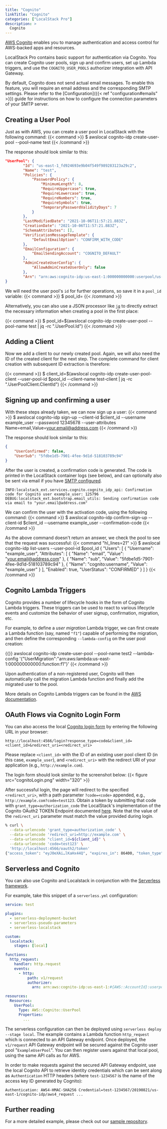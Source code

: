 ```yaml
---
title: "Cognito"
linkTitle: "Cognito"
categories: ["LocalStack Pro"]
description: >
  Cognito
---
```

[AWS Cognito](https://aws.amazon.com/cognito/) enables you to manage authentication and access control for AWS-backed apps and resources.

LocalStack Pro contains basic support for authentication via Cognito. You can create Cognito user pools, sign up and confirm users, set up Lambda triggers, and use the `COGNITO_USER_POOLS` authorizer integration with API Gateway.

By default, Cognito does not send actual email messages.
To enable this feature, you will require an email address and the corresponding SMTP settings.
Please refer to the [Configuration]({{< ref "configuration#emails" >}}) guide for instructions on how to configure the connection parameters of your SMTP server.

## Creating a User Pool

Just as with AWS, you can create a user pool in LocalStack with the following command:
{{< command >}}
$ awslocal cognito-idp create-user-pool --pool-name test
{{< /command >}}

The response should look similar to this:

```json
"UserPool": {
        "Id": "us-east-1_fd924693e9b04f549f989283123a29c2",
        "Name": "test",
        "Policies": {
            "PasswordPolicy": {
                "MinimumLength": 8,
                "RequireUppercase": true,
                "RequireLowercase": true,
                "RequireNumbers": true,
                "RequireSymbols": true,
                "TemporaryPasswordValidityDays": 7
            }
        },
        "LastModifiedDate": "2021-10-06T11:57:21.883Z",
        "CreationDate": "2021-10-06T11:57:21.883Z",
        "SchemaAttributes": [],
        "VerificationMessageTemplate": {
            "DefaultEmailOption": "CONFIRM_WITH_CODE"
        },
        "EmailConfiguration": {
            "EmailSendingAccount": "COGNITO_DEFAULT"
        },
        "AdminCreateUserConfig": {
            "AllowAdminCreateUserOnly": false
        },
        "Arn": "arn:aws:cognito-idp:us-east-1:000000000000:userpool/us-east-1_fd924693e9b04f549f989283123a29c2"
}
```

We will need the user pool's `id` for further operations, so save it in a `pool_id` variable:
{{< command >}}
$ pool_id=<your-pool-id>
{{< /command >}}

Alternatively, you can also use a JSON processor like [`jq`](https://stedolan.github.io/jq/) to directly extract the necessary information when creating a pool in the first place:

{{< command >}}
$ pool_id=$(awslocal cognito-idp create-user-pool --pool-name test | jq -rc ".UserPool.Id")
{{< /command >}}

## Adding a Client

Now we add a client to our newly created pool. Again, we will also need the ID of the created client for the next step. The complete command for client creation with subsequent ID extraction is therefore:

{{< command >}}
$ client_id=$(awslocal cognito-idp create-user-pool-client --user-pool-id $pool_id --client-name test-client | jq -rc ".UserPoolClient.ClientId")
{{< /command >}}

## Signing up and confirming a user

With these steps already taken, we can now sign up a user:
{{< command >}}
$ awslocal cognito-idp sign-up --client-id $client_id --username example_user --password 12345678 --user-attributes Name=email,Value=<your.email@address.com>
{{< /command >}}

The response should look similar to this:
```json
{
    "UserConfirmed": false,
    "UserSub": "5fdbe1d5-7901-4fee-9d1d-518103789c94"
}
```

After the user is created, a confirmation code is generated. The code is printed in the LocalStack container logs (see below), and can optionally also be sent via email if you have [SMTP configured](#smtp-integration).

```
INFO:localstack_ext.services.cognito.cognito_idp_api: Confirmation code for Cognito user example_user: 125796
DEBUG:localstack_ext.bootstrap.email_utils: Sending confirmation code via email to "your.email@address.com"
```

We can confirm the user with the activation code, using the following command:
{{< command >}}
$ awslocal cognito-idp confirm-sign-up --client-id $client_id --username example_user --confirmation-code <received-confirmation-code>
{{< /command >}}

As the above command doesn't return an answer, we check the pool to see that the request was successful:
{{< command "hl_lines=21" >}}
$ awslocal cognito-idp list-users --user-pool-id $pool_id
{
    "Users": [
        {
            "Username": "example_user",
            "Attributes": [
                {
                    "Name": "email",
                    "Value": "your.email@address.com"
                },
                {
                    "Name": "sub",
                    "Value": "5fdbe1d5-7901-4fee-9d1d-518103789c94"
                },
                {
                    "Name": "cognito:username",
                    "Value": "example_user"
                }
            ],
            "Enabled": true,
            "UserStatus": "CONFIRMED"
        }
    ]
}
{{< /command >}}

## Cognito Lambda Triggers

Cognito provides a number of lifecycle hooks in the form of Cognito Lambda triggers. These triggers can be used to react to various lifecycle events and customize the behavior of user signup, confirmation, migration, etc.

For example, to define a _user migration_ Lambda trigger, we can first create a Lambda function (say, named `"f1"`) capable of performing the migration, and then define the corresponding `--lambda-config` on the user pool creation:

{{<command >}}
awslocal cognito-idp create-user-pool --pool-name test2 --lambda-config '{"UserMigration":"arn:aws:lambda:us-east-1:000000000000:function:f1"}'
{{< /command >}}

Upon authentication of a non-registered user, Cognito will then automatically call the migration Lambda function and finally add the migrated user to the pool.

More details on Cognito Lambda triggers can be found in the [AWS documentation](https://docs.aws.amazon.com/cognito/latest/developerguide/cognito-user-identity-pools-working-with-aws-lambda-triggers.html).

## OAuth Flows via Cognito Login Form

You can also access the local [Cognito login form](https://docs.aws.amazon.com/cognito/latest/developerguide/login-endpoint.html) by entering the following URL in your browser:
```
http://localhost:4566/login?response_type=code&client_id=<client_id>&redirect_uri=<redirect_uri>
```
Please replace `<client_id>` with the ID of an existing user pool client ID (in this case, `example_user`), and `<redirect_uri>` with the redirect URI of your application (e.g., `http://example.com`).

The login form should look similar to the screenshot below:
{{< figure src="cognitoLogin.png" width="320" >}}

After successful login, the page will redirect to the specified `<redirect_uri>`, with a path parameter `?code=<code>` appended, e.g., `http://example.com?code=test123`.
Obtain a token by submitting that code with `grant_type=authorization_code` the LocalStack's implementation of the Cognito OAuth2 TOKEN Endpoint documented [here](https://docs.aws.amazon.com/cognito/latest/developerguide/token-endpoint.html).
Note that the value of the `redirect_uri` parameter must match the value provided during login.

```sh
% curl \
  --data-urlencode 'grant_type=authorization_code' \
  --data-urlencode 'redirect_uri=http://example.com' \
  --data-urlencode "client_id=${client_id}" \
  --data-urlencode 'code=test123' \
  'http://localhost:4566/oauth2/token'
{"access_token": "eyJ0eXAi…lKaHx44Q", "expires_in": 86400, "token_type": "Bearer", "refresh_token": "e3f08304", "id_token": "eyJ0eXAi…ADTXv5mA"}
```

## Serverless and Cognito

You can also use Cognito and Localstack in conjunction with the [Serverless framework](https://www.serverless.com/).

For example, take this snippet of a `serverless.yml` configuration:
```yaml
service: test

plugins:
  - serverless-deployment-bucket
  - serverless-pseudo-parameters
  - serverless-localstack

custom:
  localstack:
    stages: [local]

functions:
  http_request:
    handler: http.request
    events:
      - http:
          path: v1/request
          authorizer:
            arn: arn:aws:cognito-idp:us-east-1:#{AWS::AccountId}:userpool/ExampleUserPool

resources:
  Resources:
    UserPool:
      Type: AWS::Cognito::UserPool
      Properties:
        ...
```

The serverless configuration can then be deployed using `serverless deploy --stage local`.
The example contains a Lambda function `http_request` which is connected to an API Gateway endpoint.
Once deployed, the `v1/request` API Gateway endpoint will be secured against the Cognito user pool "`ExampleUserPool`".
You can then register users against that local pool, using the same API calls as for AWS.

In order to make requests against the secured API Gateway endpoint, use the local Cognito API to retrieve identity credentials which can be sent along as `Authentication` HTTP headers (where `test-1234567` is the name of the access key ID generated by Cognito):

```
Authentication: AWS4-HMAC-SHA256 Credential=test-1234567/20190821/us-east-1/cognito-idp/aws4_request ...
```

## Further reading

For a more detailed example, please check out our [sample repository](https://github.com/localstack/localstack-pro-samples/tree/master/cognito-jwt).
